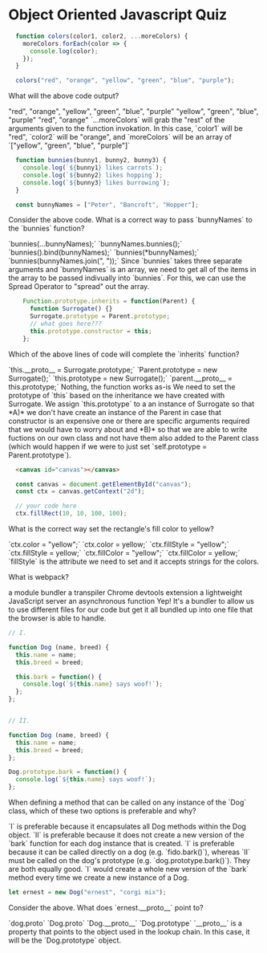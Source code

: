 # Object Oriented Javascript Quiz


```js
  function colors(color1, color2, ...moreColors) {
    moreColors.forEach(color => {
      console.log(color);
    });
  }

  colors("red", "orange", "yellow", "green", "blue", "purple");
```

<quiz>
  <question>
    <p>What will the above code output?</p>
    <answer>"red", "orange", "yellow", "green", "blue", "purple"</answer>
    <answer correct>"yellow", "green", "blue", "purple"</answer>
    <answer>"red", "orange"</answer>
    <explanation>`...moreColors` will grab the "rest" of the arguments given to the function invokation.  In this case, `color1` will be "red", `color2` will be "orange", and `moreColors` will be an array of `["yellow", "green", "blue", "purple"]`</explanation>
  </question>
</quiz>



```js
  function bunnies(bunny1, bunny2, bunny3) {
    console.log(`${bunny1} likes carrots`);
    console.log(`${bunny2} likes hopping`);
    console.log(`${bunny3} likes burrowing`);
  }

  const bunnyNames = ["Peter", "Bancroft", "Hopper"];
```

<quiz>
  <question>
    <p>Consider the above code. What is a correct way to pass `bunnyNames` to the `bunnies` function?</p>
    <answer correct>`bunnies(...bunnyNames);`</answer>
    <answer>`bunnyNames.bunnies();`</answer>
    <answer>`bunnies().bind(bunnyNames);`</answer>
    <answer>`bunnies(*bunnyNames);`</answer>
    <answer>`bunnies(bunnyNames.join(", "));`</answer>
    <explanation>Since `bunnies` takes three separate arguments and `bunnyNames` is an array, we need to get all of the items in the array to be passed indivually into `bunnies`.  For this, we can use the Spread Operator to "spread" out the array.</explanation>
  </question>
</quiz>



```js
    Function.prototype.inherits = function(Parent) {
      function Surrogate() {}
      Surrogate.prototype = Parent.prototype;
      // what goes here???
      this.prototype.constructor = this;
    };
```

<quiz>
  <questions>
    <p>Which of the above lines of code will complete the `inherits` function?</p>
    <answer>`this.__proto__ = Surrogate.prototype;`</answer>
    <answer>`Parent.prototype = new Surrogate();`</answer>
    <answer correct>`this.prototype = new Surrogate();`</answer>
    <answer>`parent.__proto__ = this.prototype;`</answer>
    <answer>Nothing, the function works as-is</answer>
    <explanation>We need to set the prototype of `this` based on the inheritance we have created with Surrogate. We assign `this.prototype` to a an instance of Surrogate so that *A)* we don't have create an instance of the Parent in case that constructor is an expensive one or there are specific arguments required that we would have to worry about and *B)* so that we are able to write fuctions on our own class and not have them also added to the Parent class (which would happen if we were to just set `self.prototype = Parent.prototype`).</explanation>
  </question>
</quiz>



```html
  <canvas id="canvas"></canvas>
```

```js
  const canvas = document.getElementById("canvas");
  const ctx = canvas.getContext("2d");

  // your code here
  ctx.fillRect(10, 10, 100, 100);
```

<quiz>
  <question>
    <p>What is the correct way set the rectangle's fill color to yellow?</p>
    <answer>`ctx.color = "yellow";`</answer>
    <answer>`ctx.color = yellow;`</answer>
    <answer correct>`ctx.fillStyle = "yellow";`</answer>
    <answer>`ctx.fillStyle = yellow;`</answer>
    <answer>`ctx.fillColor = "yellow";`</answer>
    <answer>`ctx.fillColor = yellow;`</answer>
    <explanation>`fillStyle` is the attribute we need to set and it accepts strings for the colors.</explanation>
  </question>
</quiz>




<quiz>
  <question>
    <p>What is webpack?</p>
    <answer correct>a module bundler</answer>
    <answer>a transpiler</answer>
    <answer>Chrome devtools extension</answer>
    <answer>a lightweight JavaScript server</answer>
    <answer>an asynchronous function</answer>
    <explanation>Yep! It's a bundler to allow us to use different files for our code but get it all bundled up into one file that the browser is able to handle.</explanation>
  </question>
</quiz>



```js
// I.

function Dog (name, breed) {
  this.name = name;
  this.breed = breed;

  this.bark = function() {
    console.log(`${this.name} says woof!`);
  };
};


// II.

function Dog (name, breed) {
  this.name = name;
  this.breed = breed;
};

Dog.prototype.bark = function() {
  console.log(`${this.name} says woof!`);
};
```

<quiz>
  <question>
    <p>When defining a method that can be called on any instance of the `Dog` class, which of these two options is preferable and why?</p>
    <answer>`I` is preferable because it encapsulates all Dog methods within the Dog object.</answer>
    <answer correct>`II` is preferable because it does not create a new version of the `bark` function for each dog instance that is created.</answer>
    <answer>`I` is preferable because it can be called directly on a dog (e.g. `fido.bark()`), whereas `II` must be called on the dog's prototype (e.g. `dog.prototype.bark()`).</answer>
    <answer>They are both equally good.</answer>
    <explanation>`I` would create a whole new version of the `bark` method every time we create a new instance of a Dog. </explanation>
  </question>
</quiz>



```js
let ernest = new Dog("ernest", "corgi mix");
```

<quiz>
  <question multiple>
    <p>Consider the above. What does `ernest.__proto__` point to?</p>
    <answer>`dog.proto`</answer>
    <answer>`Dog.proto`</answer>
    <answer>`Dog.__proto__`</answer>
    <answer correct>`Dog.prototype`</answer>
    <explanation>`__proto__` is a property that points to the object used in the lookup chain. In this case, it will be the `Dog.prototype` object.</explanation>
  </question>
</quiz>